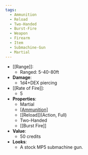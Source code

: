 ```yaml
---
tags:
  - Ammunition
  - Reload
  - Two-Handed
  - Burst-Fire
  - Weapon
  - Firearm
  - Item
  - Submachine-Gun
  - Martial
---
```

* [[Range]]:
	* Ranged: 5-40-80ft
* __Damage__:
	* 1d4+DEX piercing
* [[Rate of Fire]]:
	* 5
* __Properties__:
	* Martial
	* [[Ammunition]](20)
	* [[Reload]](Action, Full)
	* Two-Handed
	* [[Burst Fire]]
* **Value**:
	* 50 credits
* **Looks**:
	* A stock MP5 submachine gun.